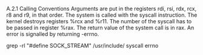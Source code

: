 A.2.1 Calling Conventions
Arguments are put in the registers rdi, rsi, rdx, rcx, r8 and r9, in that order.
The system is called with the syscall instruction. The kernel destroys registers %rcx and %r11.
The number of the syscall has to be passed in register %rax.
The return value of the system call is in rax. An error is signalled by returning -errno.

grep -rl "#define SOCK_STREAM" /usr/include/
syscall
errno

